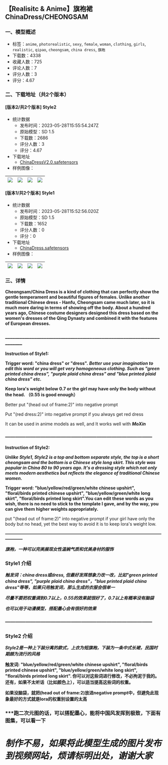 ## 【Realisitc & Anime】旗袍裙 ChinaDress/CHEONGSAM
### 一、模型概述

- 标签：`anime`, `photorealistic`, `sexy`, `female`, `woman`, `clothing`, `girls`, `realistic`, `qipao`, `cheongsam`, `china dress`, `旗袍`
- 下载数：4338
- 收藏人数：725
- 评论人数：7
- 评分人数：3
- 评分：4.67

### 二、下载地址（共2个版本）

#### [版本2/共2个版本] Style2

- 统计数据
  - 发布时间：2023-05-28T15:55:54.247Z
  - 原始模型：SD 1.5
  - 下载数：2686
  - 评分人数：3
  - 评分：4.67
- 下载地址
  - [ChinaDressV2.0.safetensors](https://civitai.com/api/download/models/83837)
- 样例图像：

| <img src="https://image.civitai.com/xG1nkqKTMzGDvpLrqFT7WA/deff6b21-9ea2-4e84-a253-3a1f257e0f18/width=450/947037.jpeg" /> | <img src="https://image.civitai.com/xG1nkqKTMzGDvpLrqFT7WA/a4ee4d1d-5eb5-4291-9da1-6b21fbca2cbf/width=450/946078.jpeg" /> | <img src="https://image.civitai.com/xG1nkqKTMzGDvpLrqFT7WA/1293b63d-efbc-4118-85c7-9b28a0854879/width=450/947039.jpeg" /> | <img src="https://image.civitai.com/xG1nkqKTMzGDvpLrqFT7WA/0f1d6f84-4378-4e23-aaae-1a73e7bb1453/width=450/946077.jpeg" /> |
| ---- | ---- | ---- | ---- |

#### [版本1/共2个版本] Style1

- 统计数据
  - 发布时间：2023-05-28T15:52:56.020Z
  - 原始模型：SD 1.5
  - 下载数：1652
  - 评分人数：0
  - 评分：0
- 下载地址
  - [ChinaDress.safetensors](https://civitai.com/api/download/models/78107)
- 样例图像：

| <img src="https://image.civitai.com/xG1nkqKTMzGDvpLrqFT7WA/8bb7478c-1b35-4717-9ae3-5ee5d75036f5/width=450/882227.jpeg" /> | <img src="https://image.civitai.com/xG1nkqKTMzGDvpLrqFT7WA/4978e0e5-c13d-4d35-8862-806d46c2baa6/width=450/876043.jpeg" /> | <img src="https://image.civitai.com/xG1nkqKTMzGDvpLrqFT7WA/0ea1c7ac-3dcf-4210-89a0-56255f38e0ed/width=450/882228.jpeg" /> | <img src="https://image.civitai.com/xG1nkqKTMzGDvpLrqFT7WA/80c8609d-7a84-408b-b2ff-3a034ca6b48d/width=450/881450.jpeg" /> |
| ---- | ---- | ---- | ---- |


### 三、详情
<p><strong>Cheongsam/China Dress is a kind of clothing that can perfectly show the gentle temperament and beautiful figures of females. Unlike another traditional Chinese dress - Hanfu, Cheongsam came much later, so it is much more daring in terms of showing off the body. About a hundred years ago, Chinese costume designers designed this dress based on the women's dresses of the Qing Dynasty and combined it with the features of European dresses.</strong></p><h3 id="heading-2342">_______________________________________________________________________</h3><p><strong>Instruction of Style1:</strong></p><p><strong>Trigger word: "china dress" or "dress".</strong> <strong><em>Better use your imagination to edit this word or you will get very homogeneous clothing. Such as "green printed china dress", "purple plaid china dress" and "blue printed plaid china dress" etc.</em></strong></p><p></p><p><strong>Keep lora's weight below 0.7 or the girl may have only the body without the head. （0.55 is good enough）</strong></p><p></p><p>Better put "(head out of frame:2)" into negative prompt</p><p></p><p>Put "(red dress:2)" into negative prompt if you always get red dress</p><p></p><p>It can be used in anime models as well, and It works well with <strong><em>MoXin</em></strong></p><h3 id="heading-2343">—————————————————————————————</h3><p><strong>Instruction of Style2:</strong></p><p><strong><em>Unlike Style1, Style2 is a top and bottom separate style, the top is a short cheongsam and the bottom is a Chinese style long skirt. This style was popular in China 80 to 90 years ago. It's a dressing style which not only meets modern aesthetics but reflects the elegance of traditional Chinese women.</em></strong></p><p></p><p><strong>Trigger word: "blue/yellow/red/green/white chinese upshirt", "floral/birds printed chinese upshirt", "blue/yellow/green/white long skirt", "floral/birds printed long skirt".You can edit these words as you wish, there is no need to stick to the template I gave, and by the way, you can give them higher weights appropriately.</strong></p><p></p><p>put "(head out of frame:2)" into negative prompt if your girl have only the body but no head, yet the best way to avoid it is to keep lora's weight low.</p><p><strong>————————————————————————————————————————</strong></p><p><strong><em>旗袍，一种可以完美展现女性温婉气质和优美身材的服饰</em></strong></p><p></p><h3 id="style1">Style1 介绍</h3><p><strong><em>触发词：china dress或dress, 但最好发挥想象力改一改，比如"green printed china dress", "purple plaid china dress"，"blue printed plaid china dress"等等，如果只用触发词，那么生成的衣服会很单一</em></strong></p><p></p><p><strong><em>尽量不要把权重调到0.7以上，0.55的效果就很好了，0.7以上有概率没有脑袋</em></strong></p><p></p><p><strong><em>也可以用于动漫模型，搭配墨心会有很好的效果</em></strong></p><h3 id="heading-45"></h3><h3 id="heading-2344">—————————————————————————————</h3><h3 id="style2">Style2 介绍</h3><p><strong><em>Style2是一种上下装分离的款式，上衣为短旗袍，下装为一条中式长裙，民国时期颇为流行的风格</em></strong></p><p></p><p><strong>触发词: "blue/yellow/red/green/white chinese upshirt", "floral/birds printed chinese upshirt", "blue/yellow/green/white long skirt", "floral/birds printed long skirt". 你可以对这些词进行修改，不必拘泥于我的。还有，如果不太听话（比如颜色上），可以适当提高这些词的权重。</strong></p><p></p><p><strong>如果没脑袋，就把(head out of frame:2)放进negative prompt中，但避免此现象最好的方式就是lora的权重别设置的太高</strong></p><p></p><h3 id="yuan"><strong>***跑二次元图的话，可以搭配墨心，能将中国风发挥到极致，下面有图集，可以看一下</strong></h3><p></p><h1 id="heading-2345"><strong><em>制作不易，如果将此模型生成的图片发布到视频网站，烦请标明出处，谢谢大家</em></strong></h1>